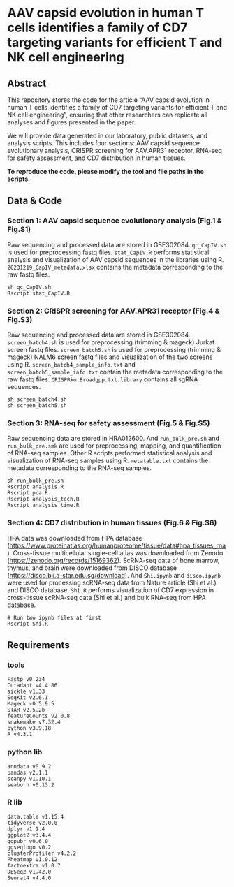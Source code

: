 # AAV capsid evolution in human T cells identifies a family of CD7 targeting variants for efficient T and NK cell engineering
## Abstract
  This repository stores the code for the article “AAV capsid evolution in human T cells identifies a family of CD7 targeting variants for efficient T and NK cell engineering”, ensuring that other researchers can replicate all analyses and figures presented in the paper.  
    
  We will provide data generated in our laboratory, public datasets, and analysis scripts. This includes four sections: AAV capsid sequence evolutionary analysis, CRISPR screening for AAV.APR31 receptor, RNA-seq for safety assessment, and CD7 distribution in human tissues.  
  
  **To reproduce the code, please modify the tool and file paths in the scripts.**
## Data & Code
### Section 1: AAV capsid sequence evolutionary analysis (Fig.1 & Fig.S1)
  Raw sequencing and processed data are stored in GSE302084. `qc_CapIV.sh` is used for preprocessing fastq files. `stat_CapIV.R` performs statistical analysis and visualization of AAV capsid sequences in the libraries using R. `20231219_CapIV_metadata.xlsx` contains the metadata corresponding to the raw fastq files.
```
sh qc_CapIV.sh
Rscript stat_CapIV.R
```
### Section 2: CRISPR screening for AAV.APR31 receptor (Fig.4 & Fig.S3)
  Raw sequencing and processed data are stored in GSE302084. `screen_batch4.sh` is used for preprocessing (trimming & mageck) Jurkat screen fastq files. `screen_batch5.sh` is used for preprocessing (trimming & mageck) NALM6 screen fastq files and visualization of the two screens using R. `screen_batch4_sample_info.txt` and `screen_batch5_sample_info.txt` contain the metadata corresponding to the raw fastq files. `CRISPRko.Broadgpp.txt.library` contains all sgRNA sequences.
```
sh screen_batch4.sh
sh screen_batch5.sh
```
### Section 3: RNA-seq for safety assessment (Fig.5 & Fig.S5)
  Raw sequencing data are stored in HRA012600.  And `run_bulk_pre.sh` and `run_bulk_pre.smk` are used for preprocessing, mapping, and quantification of RNA-seq samples. Other R scripts performed statistical analysis and visualization of RNA-seq samples using R. `metatable.txt` contains the metadata corresponding to the RNA-seq samples.
```
sh run_bulk_pre.sh
Rscript analysis.R
Rscript pca.R
Rscript analysis_tech.R
Rscript analysis_time.R 
```
### Section 4: CD7 distribution in human tissues (Fig.6 & Fig.S6)
  HPA data was downloaded from HPA database (https://www.proteinatlas.org/humanproteome/tissue/data#hpa_tissues_rna). Cross-tissue multicellular single-cell atlas was downloaded from Zenodo (https://zenodo.org/records/15169362). ScRNA-seq data of bone marrow, thymus, and brain were downloaded from DISCO database (https://disco.bii.a-star.edu.sg/download).  And `Shi.ipynb` and `disco.ipynb` were used for processing scRNA-seq data from Nature article (Shi et al.) and DISCO database. `Shi.R` performs visualization of CD7 expression in cross-tissue scRNA-seq data (Shi et al.) and bulk RNA-seq from HPA database.
```
# Run two ipynb files at first
Rscript Shi.R
```

## Requirements
### tools
```
Fastp v0.234
Cutadapt v4.4.86
sickle v1.33
SeqKit v2.6.1
Mageck v0.5.9.5
STAR v2.5.2b
featureCounts v2.0.8
snakemake v7.32.4
python v3.9.18
R v4.3.1
```
### python lib
```
anndata v0.9.2
pandas v2.1.1
scanpy v1.10.1
seaborn v0.13.2
```
### R lib
```
data.table v1.15.4
tidyverse v2.0.0
dplyr v1.1.4
ggplot2 v3.4.4
ggpubr v0.6.0
ggseqlogo v0.2
clusterProfiler v4.2.2
Pheatmap v1.0.12
factoextra v1.0.7
DESeq2 v1.42.0
Seurat4 v4.4.0
```
